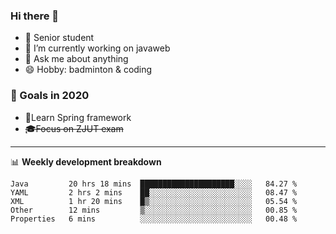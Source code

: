 

### Hi there 🐏

- 🌱 Senior student
- 🔭 I’m currently working on javaweb
- 💬 Ask me about anything
- 😄 Hobby: badminton & coding

### 🚀 Goals in 2020
+ 🍃Learn Spring framework
+ ~~🎓Focus on ZJUT exam~~
-------

📊 **Weekly development breakdown**
<!--START_SECTION:waka-->
```text
Java         20 hrs 18 mins  █████████████████████░░░░   84.27 % 
YAML         2 hrs 2 mins    ██░░░░░░░░░░░░░░░░░░░░░░░   08.47 % 
XML          1 hr 20 mins    █▒░░░░░░░░░░░░░░░░░░░░░░░   05.54 % 
Other        12 mins         ▒░░░░░░░░░░░░░░░░░░░░░░░░   00.85 % 
Properties   6 mins          ░░░░░░░░░░░░░░░░░░░░░░░░░   00.48 % 
```
<!--END_SECTION:waka-->
